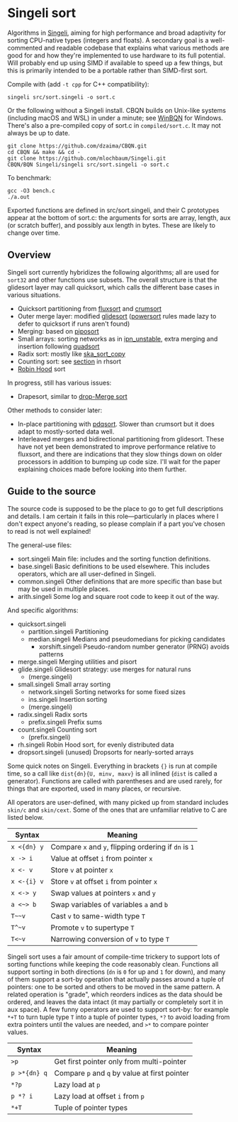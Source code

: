 # Singeli sort

Algorithms in [Singeli](https://github.com/mlochbaum/Singeli), aiming for high performance and broad adaptivity for sorting CPU-native types (integers and floats). A secondary goal is a well-commented and readable codebase that explains what various methods are good for and how they're implemented to use hardware to its full potential. Will probably end up using SIMD if available to speed up a few things, but this is primarily intended to be a portable rather than SIMD-first sort.

Compile with (add `-t cpp` for C++ compatibility):

    singeli src/sort.singeli -o sort.c

Or the following without a Singeli install. CBQN builds on Unix-like systems (including macOS and WSL) in under a minute; see [WinBQN](https://github.com/actalley/WinBQN) for Windows. There's also a pre-compiled copy of sort.c in `compiled/sort.c`. It may not always be up to date.

    git clone https://github.com/dzaima/CBQN.git
    cd CBQN && make && cd -
    git clone https://github.com/mlochbaum/Singeli.git
    CBQN/BQN Singeli/singeli src/sort.singeli -o sort.c

To benchmark:

    gcc -O3 bench.c
    ./a.out

Exported functions are defined in src/sort.singeli, and their C prototypes appear at the bottom of sort.c: the arguments for sorts are array, length, aux (or scratch buffer), and possibly aux length in bytes. These are likely to change over time.

## Overview

Singeli sort currently hybridizes the following algorithms; all are used for `sort32` and other functions use subsets. The overall structure is that the glidesort layer may call quicksort, which calls the different base cases in various situations.

- Quicksort partitioning from [fluxsort](https://github.com/scandum/fluxsort) and [crumsort](https://github.com/scandum/crumsort)
- Outer merge layer: modified [glidesort](https://github.com/orlp/glidesort) ([powersort](https://github.com/sebawild/powersort) rules made lazy to defer to quicksort if runs aren't found)
- Merging: based on [piposort](https://github.com/scandum/piposort)
- Small arrays: sorting networks as in [ipn_unstable](https://github.com/Voultapher/sort-research-rs/blob/main/src/unstable/rust_ipn.rs), extra merging and insertion following [quadsort](https://github.com/scandum/quadsort)
- Radix sort: mostly like [ska_sort_copy](https://github.com/skarupke/ska_sort)
- Counting sort: see [section](https://github.com/mlochbaum/rhsort#counting-sort) in rhsort
- [Robin Hood](https://github.com/mlochbaum/rhsort) sort

In progress, still has various issues:

- Drapesort, similar to [drop-Merge sort](https://github.com/emilk/drop-merge-sort)

Other methods to consider later:

- In-place partitioning with [pdqsort](https://github.com/orlp/pdqsort). Slower than crumsort but it does adapt to mostly-sorted data well.
- Interleaved merges and bidirectional partitioning from glidesort. These have not yet been demonstrated to improve performance relative to fluxsort, and there are indications that they slow things down on older processors in addition to bumping up code size. I'll wait for the paper explaining choices made before looking into them further.

## Guide to the source

The source code is supposed to be the place to go to get full descriptions and details. I am certain it fails in this role—particularly in places where I don't expect anyone's reading, so please complain if a part you've chosen to read is not well explained!

The general-use files:

- sort.singeli Main file: includes and the sorting function definitions.
- base.singeli Basic definitions to be used elsewhere. This includes operators, which are all user-defined in Singeli.
- common.singeli Other definitions that are more specific than base but may be used in multiple places.
- arith.singeli Some log and square root code to keep it out of the way.

And specific algorithms:

- quicksort.singeli
  - partition.singeli Partitioning
  - median.singeli Medians and pseudomedians for picking candidates
    - xorshift.singeli Pseudo-random number generator (PRNG) avoids patterns
- merge.singeli Merging utilities and pisort
- glide.singeli Glidesort strategy: use merges for natural runs
  - (merge.singeli)
- small.singeli Small array sorting
  - network.singeli Sorting networks for some fixed sizes
  - ins.singeli Insertion sorting
  - (merge.singeli)
- radix.singeli Radix sorts
  - prefix.singeli Prefix sums
- count.singeli Counting sort
  - (prefix.singeli)
- rh.singeli Robin Hood sort, for evenly distributed data
- dropsort.singeli (unused) Dropsorts for nearly-sorted arrays

Some quick notes on Singeli. Everything in brackets `{}` is run at compile time, so a call like `dist{dn}{U, minv, maxv}` is all inlined (`dist` is called a generator). Functions are called with parentheses and are used rarely, for things that are exported, used in many places, or recursive.

All operators are user-defined, with many picked up from standard includes `skin/c` and `skin/cext`. Some of the ones that are unfamiliar relative to C are listed below.

| Syntax      | Meaning
|-------------|---------
| `x <{dn} y` | Compare `x` and `y`, flipping ordering if `dn` is `1`
| `x -> i`    | Value at offset `i` from pointer `x`
| `x <- v`    | Store `v` at pointer `x`
| `x <-{i} v` | Store `v` at offset `i` from pointer `x`
| `x <-> y`   | Swap values at pointers `x` and `y`
| `a <~> b`   | Swap variables of variables `a` and `b`
| `T~~v`      | Cast `v` to same-width type `T`
| `T^~v`      | Promote `v` to supertype `T`
| `T<~v`      | Narrowing conversion of `v` to type `T`

Singeli sort uses a fair amount of compile-time trickery to support lots of sorting functions while keeping the code reasonably clean. Functions all support sorting in both directions (`dn` is `0` for up and `1` for down), and many of them support a sort-by operation that actually passes around a tuple of pointers: one to be sorted and others to be moved in the same pattern. A related operation is "grade", which reorders indices as the data should be ordered, and leaves the data intact (it may partially or completely sort it in aux space). A few funny operators are used to support sort-by: for example `*+T` to turn tuple type `T` into a tuple of pointer types, `*?` to avoid loading from extra pointers until the values are needed, and `>*` to compare pointer values.

| Syntax       | Meaning
|--------------|---------
| `>p`         | Get first pointer only from multi-pointer
| `p >*{dn} q` | Compare `p` and `q` by value at first pointer
| `*?p`        | Lazy load at `p`
| `p *? i`     | Lazy load at offset `i` from `p`
| `*+T`        | Tuple of pointer types
